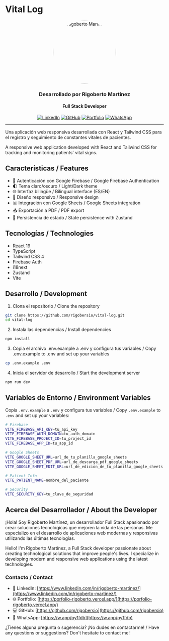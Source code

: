 # Vital Log

<div align="center">
  <img src="https://res.cloudinary.com/dqh2illb5/image/upload/v1715016763/myPerfil/1710771555673_Git-Hub_unujoi.jpg" alt="Rigoberto Martínez" width="200" style="border-radius: 50%;" />
  
  ### Desarrollado por Rigoberto Martínez
  #### Full Stack Developer

  [![LinkedIn](https://img.shields.io/badge/-LinkedIn-0077B5?style=flat-square&logo=linkedin&logoColor=white)](https://www.linkedin.com/in/rigoberto-martinez/)
  [![GitHub](https://img.shields.io/badge/-GitHub-181717?style=flat-square&logo=github&logoColor=white)](https://github.com/rigobersio)
  [![Portfolio](https://img.shields.io/badge/-Portfolio-4CAF50?style=flat-square&logo=googleearth&logoColor=white)](https://porfolio-rigoberto.vercel.app/)
  [![WhatsApp](https://img.shields.io/badge/-WhatsApp-25D366?style=flat-square&logo=whatsapp&logoColor=white)](https://w.app/py1fdb)
</div>

---

Una aplicación web responsiva desarrollada con React y Tailwind CSS para el registro y seguimiento de constantes vitales de pacientes.

A responsive web application developed with React and Tailwind CSS for tracking and monitoring patients' vital signs.

## Características / Features

- 🔐 Autenticación con Google Firebase / Google Firebase Authentication
- 🌓 Tema claro/oscuro / Light/Dark theme
- 🌐 Interfaz bilingüe / Bilingual interface (ES/EN)
- 📱 Diseño responsivo / Responsive design
- 📊 Integración con Google Sheets / Google Sheets integration
- 📥 Exportación a PDF / PDF export
- 🔄 Persistencia de estado / State persistence with Zustand

## Tecnologías / Technologies

- React 19
- TypeScript
- Tailwind CSS 4
- Firebase Auth
- i18next
- Zustand
- Vite

## Desarrollo / Development

1. Clona el repositorio / Clone the repository
```bash
git clone https://github.com/rigobersio/vital-log.git
cd vital-log
```

2. Instala las dependencias / Install dependencies
```bash
npm install
```

3. Copia el archivo .env.example a .env y configura tus variables / Copy .env.example to .env and set up your variables
```bash
cp .env.example .env
```

4. Inicia el servidor de desarrollo / Start the development server
```bash
npm run dev
```

## Variables de Entorno / Environment Variables

Copia `.env.example` a `.env` y configura tus variables / Copy `.env.example` to `.env` and set up your variables:

```bash
# Firebase
VITE_FIREBASE_API_KEY=tu_api_key
VITE_FIREBASE_AUTH_DOMAIN=tu_auth_domain
VITE_FIREBASE_PROJECT_ID=tu_project_id
VITE_FIREBASE_APP_ID=tu_app_id

# Google Sheets
VITE_GOOGLE_SHEET_URL=url_de_tu_planilla_google_sheets
VITE_GOOGLE_SHEET_PDF_URL=url_de_descarga_pdf_google_sheets
VITE_GOOGLE_SHEET_EDIT_URL=url_de_edicion_de_tu_planilla_google_sheets

# Patient Info
VITE_PATIENT_NAME=nombre_del_paciente

# Security
VITE_SECURITY_KEY=tu_clave_de_seguridad
```

## Acerca del Desarrollador / About the Developer

¡Hola! Soy Rigoberto Martínez, un desarrollador Full Stack apasionado por crear soluciones tecnológicas que mejoren la vida de las personas. Me especializo en el desarrollo de aplicaciones web modernas y responsivas utilizando las últimas tecnologías.

Hello! I'm Rigoberto Martínez, a Full Stack developer passionate about creating technological solutions that improve people's lives. I specialize in developing modern and responsive web applications using the latest technologies.

### Contacto / Contact

- 💼 LinkedIn: [https://www.linkedin.com/in/rigoberto-martinez/](https://www.linkedin.com/in/rigoberto-martinez/)
- 🌐 Portfolio: [https://porfolio-rigoberto.vercel.app/](https://porfolio-rigoberto.vercel.app/)
- 💻 GitHub: [https://github.com/rigobersio](https://github.com/rigobersio)
- 📱 WhatsApp: [https://w.app/py1fdb](https://w.app/py1fdb)

¿Tienes alguna pregunta o sugerencia? ¡No dudes en contactarme! / Have any questions or suggestions? Don't hesitate to contact me!

